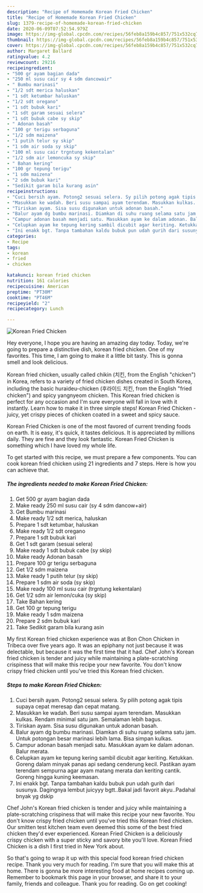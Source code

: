 ```yaml
---
description: "Recipe of Homemade Korean Fried Chicken"
title: "Recipe of Homemade Korean Fried Chicken"
slug: 1379-recipe-of-homemade-korean-fried-chicken
date: 2020-06-09T07:52:54.979Z
image: https://img-global.cpcdn.com/recipes/56feb8a159b4c857/751x532cq70/korean-fried-chicken-foto-resep-utama.jpg
thumbnail: https://img-global.cpcdn.com/recipes/56feb8a159b4c857/751x532cq70/korean-fried-chicken-foto-resep-utama.jpg
cover: https://img-global.cpcdn.com/recipes/56feb8a159b4c857/751x532cq70/korean-fried-chicken-foto-resep-utama.jpg
author: Margaret Ballard
ratingvalue: 4.2
reviewcount: 29216
recipeingredient:
- "500 gr ayam bagian dada"
- "250 ml susu cair sy 4 sdm dancowair"
- " Bumbu marinasi"
- "1/2 sdt merica haluskan"
- "1 sdt ketumbar haluskan"
- "1/2 sdt oregano"
- "1 sdt bubuk kari"
- "1 sdt garam sesuai selera"
- "1 sdt bubuk cabe sy skip"
- " Adonan basah"
- "100 gr terigu serbaguna"
- "1/2 sdm maizena"
- "1 putih telur sy skip"
- "1 sdm air soda sy skip"
- "100 ml susu cair trgntung kekentalan"
- "1/2 sdm air lemoncuka sy skip"
- " Bahan kering"
- "100 gr tepung terigu"
- "1 sdm maizena"
- "2 sdm bubuk kari"
- "Sedikit garam bila kurang asin"
recipeinstructions:
- "Cuci bersih ayam. Potong2 sesuai selera. Sy pilih potong agak tipis supaya cepat meresap dan cepat matang."
- "Masukkan ke wadah. Beri susu sampai ayam terendam. Masukkan kulkas. Rendam minimal satu jam. Semalaman lebih bagus."
- "Tiriskan ayam. Sisa susu digunakan untuk adonan basah."
- "Balur ayam dg bumbu marinasi. Diamkan di suhu ruang selama satu jam. Untuk potongan besar marinasi lebih lama. Bisa simpan kulkas."
- "Campur adonan basah menjadi satu. Masukkan ayam ke dalam adonan. Balur merata."
- "Celupkan ayam ke tepung kering sambil dicubit agar keriting. Ketukkan. Goreng dalam minyak panas api sedang cenderung kecil. Pastikan ayam terendam sempurna agar ayam matang merata dan keriting cantik. Goreng hingga kuning keemasan."
- "Ini enakk bgt. Tanpa tambahan kaldu bubuk pun udah gurih dari susunya. Dagingnya lembut juicyyy bgtt..Bakal jadi favorit akyu..Padahal bnyak yg dskip"
categories:
- Recipe
tags:
- korean
- fried
- chicken

katakunci: korean fried chicken 
nutrition: 161 calories
recipecuisine: American
preptime: "PT30M"
cooktime: "PT46M"
recipeyield: "2"
recipecategory: Lunch

---
```



![Korean Fried Chicken](https://img-global.cpcdn.com/recipes/56feb8a159b4c857/751x532cq70/korean-fried-chicken-foto-resep-utama.jpg)

Hey everyone, I hope you are having an amazing day today. Today, we're going to prepare a distinctive dish, korean fried chicken. One of my favorites. This time, I am going to make it a little bit tasty. This is gonna smell and look delicious.

Korean fried chicken, usually called chikin (치킨, from the English &#34;chicken&#34;) in Korea, refers to a variety of fried chicken dishes created in South Korea, including the basic huraideu-chicken (후라이드 치킨, from the English &#34;fried chicken&#34;) and spicy yangnyeom chicken. This Korean fried chicken is perfect for any occasion and I&#39;m sure everyone will fall in love with it instantly. Learn how to make it in three simple steps! Korean Fried Chicken - juicy, yet crispy pieces of chicken coated in a sweet and spicy sauce.

Korean Fried Chicken is one of the most favored of current trending foods on earth. It is easy, it's quick, it tastes delicious. It is appreciated by millions daily. They are fine and they look fantastic. Korean Fried Chicken is something which I have loved my whole life.


To get started with this recipe, we must prepare a few components. You can cook korean fried chicken using 21 ingredients and 7 steps. Here is how you can achieve that.

<!--inarticleads1-->

##### The ingredients needed to make Korean Fried Chicken:

1. Get 500 gr ayam bagian dada
1. Make ready 250 ml susu cair (sy 4 sdm dancow+air)
1. Get  Bumbu marinasi
1. Make ready 1/2 sdt merica, haluskan
1. Prepare 1 sdt ketumbar, haluskan
1. Make ready 1/2 sdt oregano
1. Prepare 1 sdt bubuk kari
1. Get 1 sdt garam (sesuai selera)
1. Make ready 1 sdt bubuk cabe (sy skip)
1. Make ready  Adonan basah
1. Prepare 100 gr terigu serbaguna
1. Get 1/2 sdm maizena
1. Make ready 1 putih telur (sy skip)
1. Prepare 1 sdm air soda (sy skip)
1. Make ready 100 ml susu cair (trgntung kekentalan)
1. Get 1/2 sdm air lemon/cuka (sy skip)
1. Take  Bahan kering
1. Get 100 gr tepung terigu
1. Make ready 1 sdm maizena
1. Prepare 2 sdm bubuk kari
1. Take Sedikit garam bila kurang asin


My first Korean fried chicken experience was at Bon Chon Chicken in Tribeca over five years ago. It was an epiphany not just because it was delectable, but because it was the first time that it had. Chef John&#39;s Korean fried chicken is tender and juicy while maintaining a plate-scratching crispiness that will make this recipe your new favorite. You don&#39;t know crispy fried chicken until you&#39;ve tried this Korean fried chicken. 

<!--inarticleads2-->

##### Steps to make Korean Fried Chicken:

1. Cuci bersih ayam. Potong2 sesuai selera. Sy pilih potong agak tipis supaya cepat meresap dan cepat matang.
1. Masukkan ke wadah. Beri susu sampai ayam terendam. Masukkan kulkas. Rendam minimal satu jam. Semalaman lebih bagus.
1. Tiriskan ayam. Sisa susu digunakan untuk adonan basah.
1. Balur ayam dg bumbu marinasi. Diamkan di suhu ruang selama satu jam. Untuk potongan besar marinasi lebih lama. Bisa simpan kulkas.
1. Campur adonan basah menjadi satu. Masukkan ayam ke dalam adonan. Balur merata.
1. Celupkan ayam ke tepung kering sambil dicubit agar keriting. Ketukkan. Goreng dalam minyak panas api sedang cenderung kecil. Pastikan ayam terendam sempurna agar ayam matang merata dan keriting cantik. Goreng hingga kuning keemasan.
1. Ini enakk bgt. Tanpa tambahan kaldu bubuk pun udah gurih dari susunya. Dagingnya lembut juicyyy bgtt..Bakal jadi favorit akyu..Padahal bnyak yg dskip


Chef John&#39;s Korean fried chicken is tender and juicy while maintaining a plate-scratching crispiness that will make this recipe your new favorite. You don&#39;t know crispy fried chicken until you&#39;ve tried this Korean fried chicken. Our smitten test kitchen team even deemed this some of the best fried chicken they&#39;d ever experienced. Korean Fried Chicken is a deliciously crispy chicken with a super sticky and savory bite you&#39;ll love. Korean Fried Chicken is a dish I first tried in New York about. 

So that's going to wrap it up with this special food korean fried chicken recipe. Thank you very much for reading. I'm sure that you will make this at home. There is gonna be more interesting food at home recipes coming up. Remember to bookmark this page in your browser, and share it to your family, friends and colleague. Thank you for reading. Go on get cooking!
